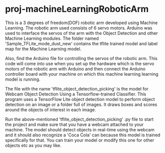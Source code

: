 # proj-machineLearningRoboticArm
This is a 3 degrees of freedom(DOF) robotic arm developed using Machine Learning. The robotic arm used consists of 6 servo motors. Arduino was used to interface the servos of the arm with the Object Detection and other Machine Learning modules.
The folder named 'Sample_TFLite_mode_dust_new' contains the tflite trained model and label map for the Machine Learning model. 

Also, find the Arduino file for controlling the servos of the robotic arm. This code will come into use when you set up the hardware which is the servo motors of the robotic arm with Arduino and then connect the Arduino controller board with your machine on which this machine learning learning model is running.

The file with the name 'tflite_object_detection_picking' is the model for Webcam Object Detection Using a Tensorflow-trained Classifier. This program uses a TensorFlow Lite object detection model to perform object detection on an image or a folder full of images. It draws boxes and scores around the objects of interest in each image.

Run the above-mentioned 'tflite_object_detection_picking' .py file to start the project and make sure that you have a webcam attached to your machine. The model should detect objects in real-time using the webcam and it should also recognize a 'Coca Cola' can because this model is trained specifically for that. You can train your model or modify this one for other objects etc as you may like.
